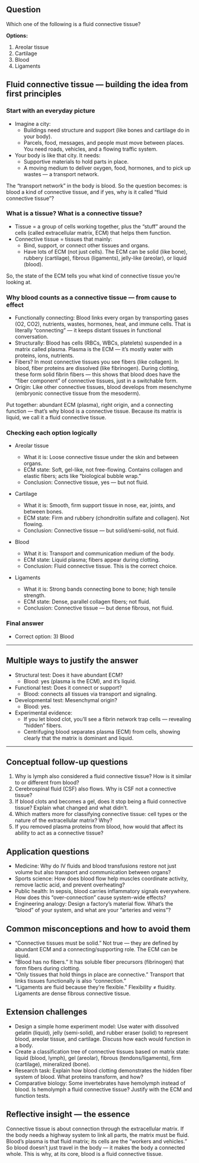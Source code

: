 ## Question
Which one of the following is a fluid connective tissue?

**Options:**

1. Areolar tissue
2. Cartilage
3. Blood
4. Ligaments

## Fluid connective tissue — building the idea from first principles

### Start with an everyday picture
- Imagine a city:
  - Buildings need structure and support (like bones and cartilage do in your body).
  - Parcels, food, messages, and people must move between places. You need roads, vehicles, and a flowing traffic system.
- Your body is like that city. It needs:
  - Supportive materials to hold parts in place.
  - A moving medium to deliver oxygen, food, hormones, and to pick up wastes — a transport network.

The “transport network” in the body is blood. So the question becomes: is blood a kind of connective tissue, and if yes, why is it called “fluid connective tissue”?

### What is a tissue? What is a connective tissue?
- Tissue = a group of cells working together, plus the “stuff” around the cells (called extracellular matrix, ECM) that helps them function.
- Connective tissue = tissues that mainly:
  - Bind, support, or connect other tissues and organs.
  - Have lots of ECM (not just cells). The ECM can be solid (like bone), rubbery (cartilage), fibrous (ligaments), jelly-like (areolar), or liquid (blood).

So, the state of the ECM tells you what kind of connective tissue you’re looking at.

### Why blood counts as a connective tissue — from cause to effect
- Functionally connecting: Blood links every organ by transporting gases (O2, CO2), nutrients, wastes, hormones, heat, and immune cells. That is literally “connecting” — it keeps distant tissues in functional conversation.
- Structurally: Blood has cells (RBCs, WBCs, platelets) suspended in a matrix called plasma. Plasma is the ECM — it’s mostly water with proteins, ions, nutrients.
- Fibers? In most connective tissues you see fibers (like collagen). In blood, fiber proteins are dissolved (like fibrinogen). During clotting, these form solid fibrin fibers — this shows that blood does have the “fiber component” of connective tissues, just in a switchable form.
- Origin: Like other connective tissues, blood develops from mesenchyme (embryonic connective tissue from the mesoderm).

Put together: abundant ECM (plasma), right origin, and a connecting function — that’s why blood is a connective tissue. Because its matrix is liquid, we call it a fluid connective tissue.

### Checking each option logically

- Areolar tissue
  - What it is: Loose connective tissue under the skin and between organs.
  - ECM state: Soft, gel-like, not free-flowing. Contains collagen and elastic fibers; acts like “biological bubble wrap.”
  - Conclusion: Connective tissue, yes — but not fluid.

- Cartilage
  - What it is: Smooth, firm support tissue in nose, ear, joints, and between bones.
  - ECM state: Firm and rubbery (chondroitin sulfate and collagen). Not flowing.
  - Conclusion: Connective tissue — but solid/semi-solid, not fluid.

- Blood
  - What it is: Transport and communication medium of the body.
  - ECM state: Liquid plasma; fibers appear during clotting.
  - Conclusion: Fluid connective tissue. This is the correct choice.

- Ligaments
  - What it is: Strong bands connecting bone to bone; high tensile strength.
  - ECM state: Dense, parallel collagen fibers; not fluid.
  - Conclusion: Connective tissue — but dense fibrous, not fluid.

### Final answer
- Correct option: 3) Blood

---

## Multiple ways to justify the answer

- Structural test: Does it have abundant ECM?
  - Blood: yes (plasma is the ECM), and it’s liquid.
- Functional test: Does it connect or support?
  - Blood: connects all tissues via transport and signaling.
- Developmental test: Mesenchymal origin?
  - Blood: yes.
- Experimental evidence:
  - If you let blood clot, you’ll see a fibrin network trap cells — revealing “hidden” fibers.
  - Centrifuging blood separates plasma (ECM) from cells, showing clearly that the matrix is dominant and liquid.

---

## Conceptual follow-up questions
1. Why is lymph also considered a fluid connective tissue? How is it similar to or different from blood?
2. Cerebrospinal fluid (CSF) also flows. Why is CSF not a connective tissue?
3. If blood clots and becomes a gel, does it stop being a fluid connective tissue? Explain what changed and what didn’t.
4. Which matters more for classifying connective tissue: cell types or the nature of the extracellular matrix? Why?
5. If you removed plasma proteins from blood, how would that affect its ability to act as a connective tissue?

## Application questions
- Medicine: Why do IV fluids and blood transfusions restore not just volume but also transport and communication between organs?
- Sports science: How does blood flow help muscles coordinate activity, remove lactic acid, and prevent overheating?
- Public health: In sepsis, blood carries inflammatory signals everywhere. How does this “over-connection” cause system-wide effects?
- Engineering analogy: Design a factory’s material flow. What’s the “blood” of your system, and what are your “arteries and veins”?

## Common misconceptions and how to avoid them
- “Connective tissues must be solid.” Not true — they are defined by abundant ECM and a connecting/supporting role. The ECM can be liquid.
- “Blood has no fibers.” It has soluble fiber precursors (fibrinogen) that form fibers during clotting.
- “Only tissues that hold things in place are connective.” Transport that links tissues functionally is also “connection.”
- “Ligaments are fluid because they’re flexible.” Flexibility ≠ fluidity. Ligaments are dense fibrous connective tissue.

## Extension challenges
- Design a simple home experiment model: Use water with dissolved gelatin (liquid), jelly (semi-solid), and rubber eraser (solid) to represent blood, areolar tissue, and cartilage. Discuss how each would function in a body.
- Create a classification tree of connective tissues based on matrix state: liquid (blood, lymph), gel (areolar), fibrous (tendons/ligaments), firm (cartilage), mineralized (bone).
- Research task: Explain how blood clotting demonstrates the hidden fiber system of blood. What proteins transform, and how?
- Comparative biology: Some invertebrates have hemolymph instead of blood. Is hemolymph a fluid connective tissue? Justify with the ECM and function tests.

## Reflective insight — the essence
Connective tissue is about connection through the extracellular matrix. If the body needs a highway system to link all parts, the matrix must be fluid. Blood’s plasma is that fluid matrix; its cells are the “workers and vehicles.” So blood doesn’t just travel in the body — it makes the body a connected whole. This is why, at its core, blood is a fluid connective tissue.